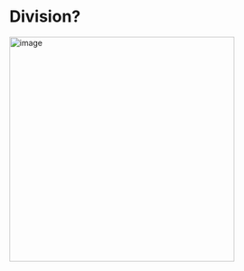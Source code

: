 # Division? #
<img width="398" alt="image" src="https://github.com/user-attachments/assets/513db326-f9eb-4a56-afc6-6dce5d61f5ca">
